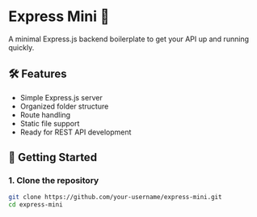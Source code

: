 # Express Mini 🚀

A minimal Express.js backend boilerplate to get your API up and running quickly.

## 🛠️ Features

- Simple Express.js server
- Organized folder structure
- Route handling
- Static file support
- Ready for REST API development

## 🚀 Getting Started

### 1. Clone the repository
```bash
git clone https://github.com/your-username/express-mini.git
cd express-mini

